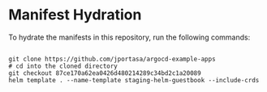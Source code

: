 
# Manifest Hydration

To hydrate the manifests in this repository, run the following commands:

```shell

git clone https://github.com/jportasa/argocd-example-apps
# cd into the cloned directory
git checkout 87ce170a62ea0426d480214289c34bd2c1a20089
helm template . --name-template staging-helm-guestbook --include-crds
```